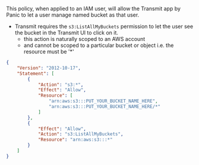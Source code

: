
This policy, when applied to an IAM user,  will allow the Transmit app by Panic to let a user manage named bucket as that user.

* Transmit requires the `s3:ListAllMyBuckets` permission to let the user see the bucket in the Transmit UI to click on it.
    * this action is naturally scoped to an AWS account
    * and cannot be scoped to a particular bucket or object i.e. the resource must be '*'


```json
{
    "Version": "2012-10-17",
    "Statement": [
        {
            "Action": "s3:*",
            "Effect": "Allow",
            "Resource": [
                "arn:aws:s3:::PUT_YOUR_BUCKET_NAME_HERE",
                "arn:aws:s3:::PUT_YOUR_BUCKET_NAME_HERE/*"
            ]
        },
        {
            "Effect": "Allow",
            "Action": "s3:ListAllMyBuckets",
            "Resource": "arn:aws:s3:::*"
        }
    ]
}
```

